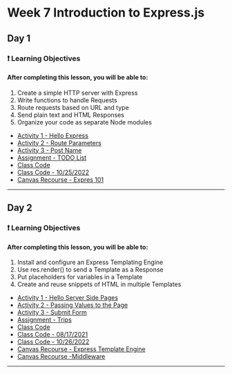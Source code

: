 # Week 7 Introduction to Express.js

## Day 1 
### ❗ Learning Objectives

<h4>After completing this lesson, you will be able to:</h4>

1. Create a simple HTTP server with Express
2. Write functions to handle Requests
3. Route requests based on URL and type
4. Send plain text and HTML Responses
5. Organize your code as separate Node modules


- [Activity 1 - Hello Express](day1/activities/hello-express.md)
- [Activity 2 - Route Parameters](day1/activities/route-params.md)
- [Activity 3 - Post Name](day1/activities/hello-post.md)
- [Assignment - TODO List](day1/assignments/todo.md)
- [Class Code](day1/code-downloads/NodeMoviesApp.zip)
- [Class Code - 10/25/2022](day1/code-downloads/10-25-2022-intro-node.zip)
- [Canvas Recourse - Expres 101](https://digitalcrafts.instructure.com/courses/220/pages/reading-express-101?module_item_id=44772)
---
## Day 2
### ❗ Learning Objectives

<h4>After completing this lesson, you will be able to:</h4>

1. Install and configure an Express Templating Engine
2. Use res.render() to send a Template as a Response
3. Put placeholders for variables in a Template
4. Create and reuse snippets of HTML in multiple Templates

- [Activity 1 - Hello Server Side Pages](day2/activities/hello-ssp.md)
- [Activity 2 - Passing Values to the Page](day2/activities/passing-values.md)
- [Activity 3 - Submit Form](day2/activities/submit-form.md)
- [Assignment - Trips](day2/assignments/trips.md)
- [Class Code](day2/code-downloads/hello-mustache.zip)
- [Class Code - 08/17/2021](day2/code-downloads/hello-server-side-pages.zip)
- [Class Code - 10/26/2022](day2/code-downloads/week7-day2-mustache.zip)
- [Canvas Recourse - Express Template Engine](https://digitalcrafts.instructure.com/courses/220/pages/reading-express-template-engine?module_item_id=44786)
- [Canvas Recourse -Middleware](https://digitalcrafts.instructure.com/courses/220/pages/reading-middleware?module_item_id=44787)
---

<!-- 
## Day 3
### ❗ Learning Objectives

<h4>After completing this lesson, you will be able to:</h4>

1. Write functions that act as an "assembly line" for handling Requests and Responses
2. Serve static assets using express.static

- [Activity 1 - Hello Router](day3/activities/hello-router.md)
- [Activity 2 - Static Resources](day3/activities/static.md)
- [Assignment - Movies Website](day3/assignments/movies.md)
- [Class Code](day3/code-downloads/routing.zip) 
- [Class Code - 08/18/2021](day3/code-downloads/hello-router.zip) 
---
## Day 4 

- [Activity 1 - Counter](day4/activities/counter.md)
- [Activity 2 - Session](day4/activities/session.md)
- [Assignment - Trips (Login and Register)](day4/assignments/trips.md)
- [Class Code](day4/code-downloads/session-middleware.zip)
- [Class Code - 08/19/2021](day4/code-downloads/session-middleware-1.zip)
- [Canvas Recourse - Node Under The Hood](https://digitalcrafts.instructure.com/courses/220/pages/reading-node-under-the-hood?module_item_id=44798)
- Gist: https://gist.github.com/azamsharp/fc55b2ca04417d813fa78886fc2b9ea3
---
## Day 5 
### ❗ Learning Objectives

<h4>After completing this lesson, you will be able to:</h4>

1. Implement Socket IO

### Pre-Reading
- [socket.io](https://socket.io/get-started/chat/)

#


- [Assignment - Trips Chat](day5/assignments/chat.md)
- [Class Code](day5/code-downloads/Chat.zip)
- [Class Code - 08/20/2021](day5/code-downloads/session-middleware-chat.zip)
-->

